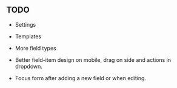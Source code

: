 ## TODO

- Settings
- Templates
- More field types

- Better field-item design on mobile, drag on side and actions in dropdown.
- Focus form after adding a new field or when editing.
